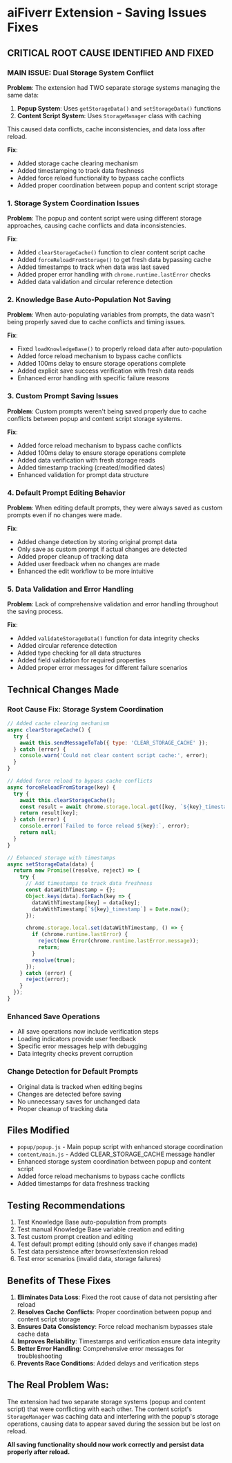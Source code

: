 # aiFiverr Extension - Saving Issues Fixes

## CRITICAL ROOT CAUSE IDENTIFIED AND FIXED

### **MAIN ISSUE: Dual Storage System Conflict**
**Problem**: The extension had TWO separate storage systems managing the same data:
1. **Popup System**: Uses `getStorageData()` and `setStorageData()` functions
2. **Content Script System**: Uses `StorageManager` class with caching

This caused data conflicts, cache inconsistencies, and data loss after reload.

**Fix**:
- Added storage cache clearing mechanism
- Added timestamping to track data freshness
- Added force reload functionality to bypass cache conflicts
- Added proper coordination between popup and content script storage

### 1. Storage System Coordination Issues
**Problem**: The popup and content script were using different storage approaches, causing cache conflicts and data inconsistencies.

**Fix**:
- Added `clearStorageCache()` function to clear content script cache
- Added `forceReloadFromStorage()` to get fresh data bypassing cache
- Added timestamps to track when data was last saved
- Added proper error handling with `chrome.runtime.lastError` checks
- Added data validation and circular reference detection

### 2. Knowledge Base Auto-Population Not Saving
**Problem**: When auto-populating variables from prompts, the data wasn't being properly saved due to cache conflicts and timing issues.

**Fix**:
- Fixed `loadKnowledgeBase()` to properly reload data after auto-population
- Added force reload mechanism to bypass cache conflicts
- Added 100ms delay to ensure storage operations complete
- Added explicit save success verification with fresh data reads
- Enhanced error handling with specific failure reasons

### 3. Custom Prompt Saving Issues
**Problem**: Custom prompts weren't being saved properly due to cache conflicts between popup and content script storage systems.

**Fix**:
- Added force reload mechanism to bypass cache conflicts
- Added 100ms delay to ensure storage operations complete
- Added data verification with fresh storage reads
- Added timestamp tracking (created/modified dates)
- Enhanced validation for prompt data structure

### 4. Default Prompt Editing Behavior
**Problem**: When editing default prompts, they were always saved as custom prompts even if no changes were made.

**Fix**:
- Added change detection by storing original prompt data
- Only save as custom prompt if actual changes are detected
- Added proper cleanup of tracking data
- Added user feedback when no changes are made
- Enhanced the edit workflow to be more intuitive

### 5. Data Validation and Error Handling
**Problem**: Lack of comprehensive validation and error handling throughout the saving process.

**Fix**:
- Added `validateStorageData()` function for data integrity checks
- Added circular reference detection
- Added type checking for all data structures
- Added field validation for required properties
- Added proper error messages for different failure scenarios

## Technical Changes Made

### Root Cause Fix: Storage System Coordination
```javascript
// Added cache clearing mechanism
async clearStorageCache() {
  try {
    await this.sendMessageToTab({ type: 'CLEAR_STORAGE_CACHE' });
  } catch (error) {
    console.warn('Could not clear content script cache:', error);
  }
}

// Added force reload to bypass cache conflicts
async forceReloadFromStorage(key) {
  try {
    await this.clearStorageCache();
    const result = await chrome.storage.local.get([key, `${key}_timestamp`]);
    return result[key];
  } catch (error) {
    console.error(`Failed to force reload ${key}:`, error);
    return null;
  }
}

// Enhanced storage with timestamps
async setStorageData(data) {
  return new Promise((resolve, reject) => {
    try {
      // Add timestamps to track data freshness
      const dataWithTimestamp = {};
      Object.keys(data).forEach(key => {
        dataWithTimestamp[key] = data[key];
        dataWithTimestamp[`${key}_timestamp`] = Date.now();
      });

      chrome.storage.local.set(dataWithTimestamp, () => {
        if (chrome.runtime.lastError) {
          reject(new Error(chrome.runtime.lastError.message));
          return;
        }
        resolve(true);
      });
    } catch (error) {
      reject(error);
    }
  });
}
```

### Enhanced Save Operations
- All save operations now include verification steps
- Loading indicators provide user feedback
- Specific error messages help with debugging
- Data integrity checks prevent corruption

### Change Detection for Default Prompts
- Original data is tracked when editing begins
- Changes are detected before saving
- No unnecessary saves for unchanged data
- Proper cleanup of tracking data

## Files Modified
- `popup/popup.js` - Main popup script with enhanced storage coordination
- `content/main.js` - Added CLEAR_STORAGE_CACHE message handler
- Enhanced storage system coordination between popup and content script
- Added force reload mechanisms to bypass cache conflicts
- Added timestamps for data freshness tracking

## Testing Recommendations
1. Test Knowledge Base auto-population from prompts
2. Test manual Knowledge Base variable creation and editing
3. Test custom prompt creation and editing
4. Test default prompt editing (should only save if changes made)
5. Test data persistence after browser/extension reload
6. Test error scenarios (invalid data, storage failures)

## Benefits of These Fixes
1. **Eliminates Data Loss**: Fixed the root cause of data not persisting after reload
2. **Resolves Cache Conflicts**: Proper coordination between popup and content script storage
3. **Ensures Data Consistency**: Force reload mechanism bypasses stale cache data
4. **Improves Reliability**: Timestamps and verification ensure data integrity
5. **Better Error Handling**: Comprehensive error messages for troubleshooting
6. **Prevents Race Conditions**: Added delays and verification steps

## The Real Problem Was:
The extension had two separate storage systems (popup and content script) that were conflicting with each other. The content script's `StorageManager` was caching data and interfering with the popup's storage operations, causing data to appear saved during the session but be lost on reload.

**All saving functionality should now work correctly and persist data properly after reload.**
